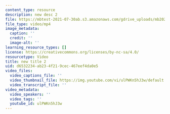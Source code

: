 ```yaml
---
content_type: resource
description: new desc 2
file: https://mbtest-2021-07-30ab.s3.amazonaws.com/gdrive_uploads/mb20220208a/11jUOqO01tgRbrWHFAvKwUKIFAq0RZRHF/jellie3local1.mp4
file_type: video/mp4
image_metadata:
  caption: ''
  credit: ''
  image-alt: ''
learning_resource_types: []
license: https://creativecommons.org/licenses/by-nc-sa/4.0/
resourcetype: Video
title: new title 2
uid: d6532234-ab23-4f21-9cec-467eef4da0e5
video_files:
  video_captions_file: ''
  video_thumbnail_file: https://img.youtube.com/vi/ulPWKn5hJ3w/default.jpg
  video_transcript_file: ''
video_metadata:
  video_speakers: ''
  video_tags: ''
  youtube_id: ulPWKn5hJ3w
---
```


